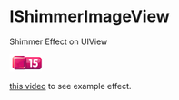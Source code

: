 # IShimmerImageView
Shimmer Effect on UIView

 ![image](https://github.com/IphoneCoder/IShimmerImageView/blob/master/IShimmerImageView/IShimmerImageView/1%402x.png)


 [this video](https://github.com/IphoneCoder/IShimmerImageView/blob/master/IShimmerImageView/IShimmerImageView/shimmer.mov) to see example effect.
